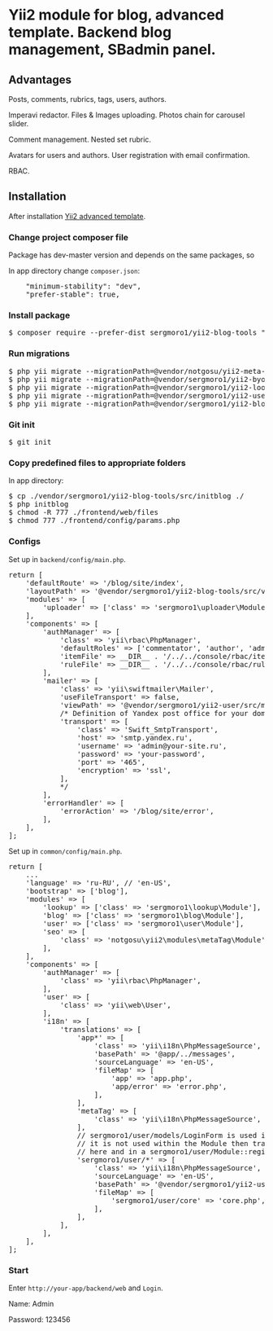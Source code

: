 <h1>Yii2 module for blog, advanced template. Backend blog management, SBadmin panel.</h1>

<h2>Advantages</h2>

Posts, comments, rubrics, tags, users, authors. 

Imperavi redactor. Files & Images uploading. Photos chain for carousel slider.

Comment management. Nested set rubric.

Avatars for users and authors. User registration with email confirmation.

RBAC.

<h2>Installation</h2>

After installation <a href='https://github.com/yiisoft/yii2-app-advanced/blob/master/docs/guide/start-installation.md'>Yii2 advanced template</a>.

<h3>Change project composer file</h3>

Package has dev-master version and depends on the same packages, so

In app directory change <code>composer.json</code>:

<pre>
    "minimum-stability": "dev",
    "prefer-stable": true,
</pre>

<h3>Install package</h3>

<pre>
$ composer require --prefer-dist sergmoro1/yii2-blog-tools "dev-master"
</pre>

<h3>Run migrations</h3>

<pre>
$ php yii migrate --migrationPath=@vendor/notgosu/yii2-meta-tag-module/src/migrations
$ php yii migrate --migrationPath=@vendor/sergmoro1/yii2-byone-uploader/migrations
$ php yii migrate --migrationPath=@vendor/sergmoro1/yii2-lookup/src/migrations
$ php yii migrate --migrationPath=@vendor/sergmoro1/yii2-user/src/migrations
$ php yii migrate --migrationPath=@vendor/sergmoro1/yii2-blog-tools/src/migrations
</pre>

<h3>Git init</h3>

<pre>
$ git init
</pre>

<h3>Copy predefined files to appropriate folders</h3>

In app directory:

<pre>
$ cp ./vendor/sergmoro1/yii2-blog-tools/src/initblog ./
$ php initblog
$ chmod -R 777 ./frontend/web/files
$ chmod 777 ./frontend/config/params.php
</pre>

<h3>Configs</h3>

Set up in <code>backend/config/main.php</code>.

<pre>
return [
    'defaultRoute' => '/blog/site/index',
    'layoutPath' => '@vendor/sergmoro1/yii2-blog-tools/src/views/layouts',
    'modules' => [
        'uploader' => ['class' => 'sergmoro1\uploader\Module'],
    ],
    'components' => [
        'authManager' => [
            'class' => 'yii\rbac\PhpManager',
            'defaultRoles' => ['commentator', 'author', 'admin'],
            'itemFile' => __DIR__ . '/../../console/rbac/items.php',
            'ruleFile' => __DIR__ . '/../../console/rbac/rules.php',
        ],
        'mailer' => [
            'class' => 'yii\swiftmailer\Mailer',
            'useFileTransport' => false,
            'viewPath' => '@vendor/sergmoro1/yii2-user/src/mail',
            /* Definition of Yandex post office for your domain (example).
            'transport' => [
                'class' => 'Swift_SmtpTransport',
                'host' => 'smtp.yandex.ru',
                'username' => 'admin@your-site.ru',
                'password' => 'your-password',
                'port' => '465',
                'encryption' => 'ssl',
            ],
            */
        ],
        'errorHandler' => [
            'errorAction' => '/blog/site/error',
        ],
    ],
];
</pre>

Set up in <code>common/config/main.php</code>.
<pre>
return [
    ...
    'language' => 'ru-RU', // 'en-US',
    'bootstrap' => ['blog'],
    'modules' => [
        'lookup' => ['class' => 'sergmoro1\lookup\Module'],
        'blog' => ['class' => 'sergmoro1\blog\Module'],
        'user' => ['class' => 'sergmoro1\user\Module'],
        'seo' => [
            'class' => 'notgosu\yii2\modules\metaTag\Module',
        ],
    ],
    'components' => [
        'authManager' => [
            'class' => 'yii\rbac\PhpManager',
        ],
		'user' => [
			'class' => 'yii\web\User',
		],
        'i18n' => [
			'translations' => [
				'app*' => [
					'class' => 'yii\i18n\PhpMessageSource',
					'basePath' => '@app/../messages',
					'sourceLanguage' => 'en-US',
					'fileMap' => [
						'app' => 'app.php',
						'app/error' => 'error.php',
					],
				],
				'metaTag' => [
					'class' => 'yii\i18n\PhpMessageSource',
				],
				// sergmoro1/user/models/LoginForm is used in frontend/controllers/SiteController, so
				// it is not used within the Module then translation should be defined twice
				// here and in a sergmoro1/user/Module::registerTranslations()
				'sergmoro1/user/*' => [
					'class' => 'yii\i18n\PhpMessageSource',
                    'sourceLanguage' => 'en-US',
                    'basePath' => '@vendor/sergmoro1/yii2-user/src/messages',
                    'fileMap' => [
                        'sergmoro1/user/core' => 'core.php',
                    ],
				],
			],
		],
	],
];
</pre>

<h3>Start</h3>

Enter <code>http://your-app/backend/web</code> and <code>Login</code>.

Name: Admin

Password: 123456
